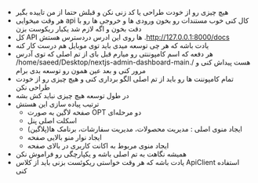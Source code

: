 - هیچ چیزی رو از خودت طراحی یا کد زنی نکن و قبلش حتما از من تاییده بگیر 
- هر وقت میخوایی api کال کنی خوب مستندات رو بخون ورودی ها و خروجی ها رو با دقت بخون و اگه لازم شد یکبار ریکوست بزن
- کل API ها روی این ادرس دردسترس هستش .http://127.0.0.1:8000/docs
- یادت باشه که هر چی توسعه میدی باید توی موبایل هم درست کار کنه
- هر دفعه که اسم کامپوننتی رو میارم قبل بای از تم اصلی که توی آدرس /home/saeed/Desktop/nextjs-admin-dashboard-main./ هست پیداش کنی و مرور کنی و بعد عین همون رو توسعه بدی برام
- تمام کامپوننت ها رو باید از تم اصلی الگو برداری کنی و هیچ چیزی رو از خودت طراحی نکن
- در طول توسعه هیچ چیزی نباید کش بشه
- ترتیب پیاده سازی این هستش
  - صفحه لاگین به صورت OPT دو مرحله‌ای
  - اسکلت اصلی پنل
  - ایجاد منوی اصلی : مدیریت محصولات، مدیریت سفارشات، برنامک ها(پلاگین)
  - ایجاد نوار منو بالایی صفحه
  - ایجاد منوی مربوط به اکانت کاربری در بالای صفحه
- همیشه نگاهت به تم اصلی باشه و یکپارچگی رو فراموش نکن
- یادت باشه که هر وقت خواستی ریکوئست بزنی باید از کلاس ApiClient استفاده کنی